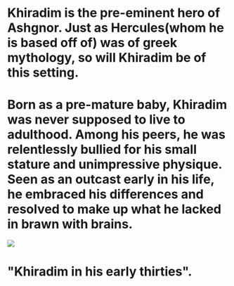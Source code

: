 # Khiradim is the pre-eminent hero of Ashgnor. Just as Hercules(whom he is based off of) was of greek mythology, so will Khiradim be of this setting. 

# Born as a pre-mature baby, Khiradim was never supposed to live to adulthood. Among his peers, he was relentlessly bullied for his small stature and unimpressive physique. Seen as an outcast early in his life, he embraced his differences and resolved to make up what he lacked in brawn with brains.

<img src="images/final.jpg">


# "Khiradim in his early thirties".

